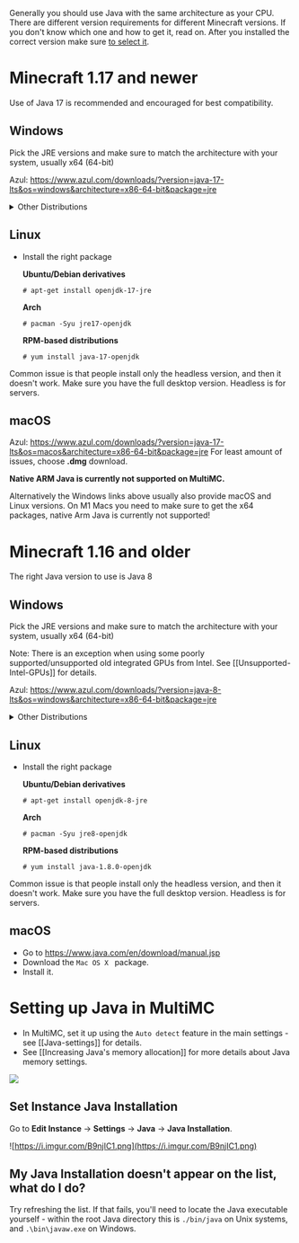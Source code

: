 Generally you should use Java with the same architecture as your CPU. There are different version requirements for different Minecraft versions.
If you don't know which one and how to get it, read on. After you installed the correct version make sure [to select it](#setting-up-java-in-multimc).

# Minecraft 1.17 and newer
Use of Java 17 is recommended and encouraged for best compatibility.

## Windows

Pick the JRE versions and make sure to match the architecture with your system, usually x64 (64-bit)

Azul: https://www.azul.com/downloads/?version=java-17-lts&os=windows&architecture=x86-64-bit&package=jre
<details>
<summary>Other Distributions</summary>

* Eclipse Temurin: https://adoptium.net/temurin/releases/?version=17
  * Select in the dropdowns "Windows" "x64" "JRE" and "17"
* Microsoft OpenJDK: https://docs.microsoft.com/en-gb/java/openjdk/download
* Oracle: https://www.oracle.com/java/technologies/downloads/#java17
</details>

## Linux
* Install the right package

  **Ubuntu/Debian derivatives**

  ```
  # apt-get install openjdk-17-jre
  ```

  **Arch**

  ```
  # pacman -Syu jre17-openjdk
  ```

  **RPM-based distributions**

  ```
  # yum install java-17-openjdk
  ```

Common issue is that people install only the headless version, and then it doesn't work. Make sure you have the full desktop version. Headless is for servers.

## macOS

Azul: https://www.azul.com/downloads/?version=java-17-lts&os=macos&architecture=x86-64-bit&package=jre
For least amount of issues, choose **.dmg** download.

**Native ARM Java is currently not supported on MultiMC.**

Alternatively the Windows links above usually also provide macOS and Linux versions. On M1 Macs you need to make sure to get the x64 packages, native Arm Java is currently not supported!

# Minecraft 1.16 and older

The right Java version to use is Java 8

## Windows
Pick the JRE versions and make sure to match the architecture with your system, usually x64 (64-bit)

Note: There is an exception when using some poorly supported/unsupported old integrated GPUs from Intel. See [[Unsupported-Intel-GPUs]] for details.

Azul: https://www.azul.com/downloads/?version=java-8-lts&os=windows&architecture=x86-64-bit&package=jre
<details>
  <summary>Other Distributions</summary>

* Eclipse Temurin: https://adoptium.net/temurin/releases/?version=8
  * Select in the dropdowns "Windows" "x64" "JRE" and "8"
* Java.com: https://www.java.com/en/download/manual.jsp 
  * Make sure to download only the "_Windows Offline (x64)_" installer as Online can cause installation issues.
![](https://cdn.discordapp.com/attachments/404818598541000704/681278632811036714/correct-windows-java.png)
</details>

## Linux

* Install the right package

  **Ubuntu/Debian derivatives**

  ```
  # apt-get install openjdk-8-jre
  ```

  **Arch**

  ```
  # pacman -Syu jre8-openjdk
  ```

  **RPM-based distributions**

  ```
  # yum install java-1.8.0-openjdk
  ```

Common issue is that people install only the headless version, and then it doesn't work. Make sure you have the full desktop version. Headless is for servers.


## macOS
* Go to https://www.java.com/en/download/manual.jsp
* Download the `Mac OS X ` package.
* Install it.

# Setting up Java in MultiMC

* In MultiMC, set it up using the `Auto detect` feature in the main settings - see [[Java-settings]] for details.
* See [[Increasing Java's memory allocation]] for more details about Java memory settings.

![](https://cdn.discordapp.com/attachments/531598137790562305/575378380573114378/unknown.png)

## Set Instance Java Installation

Go to **Edit Instance** -> **Settings** -> **Java** -> **Java Installation**.

![https://i.imgur.com/B9njIC1.png](https://i.imgur.com/B9njIC1.png)

## My Java Installation doesn't appear on the list, what do I do?

Try refreshing the list. If that fails, you'll need to locate the Java executable yourself - within the root Java directory this is `./bin/java` on Unix systems, and `.\bin\javaw.exe` on Windows.
